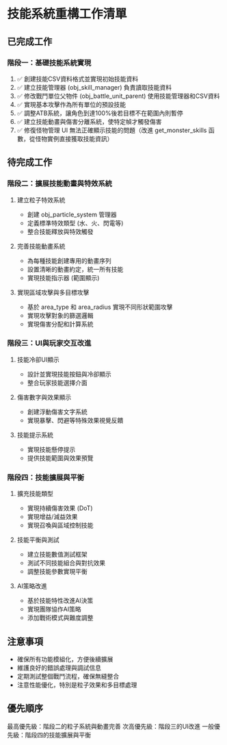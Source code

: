 # 技能系統重構工作清單

## 已完成工作

### 階段一：基礎技能系統實現
1. ✅ 創建技能CSV資料格式並實現初始技能資料
2. ✅ 建立技能管理器 (obj_skill_manager) 負責讀取技能資料
3. ✅ 修改戰鬥單位父物件 (obj_battle_unit_parent) 使用技能管理器和CSV資料
4. ✅ 實現基本攻擊作為所有單位的預設技能
5. ✅ 調整ATB系統，讓角色到達100%後若目標不在範圍內則暫停
6. ✅ 建立技能動畫與傷害分離系統，使特定幀才觸發傷害
7. ✅ 修復怪物管理 UI 無法正確顯示技能的問題（改進 get_monster_skills 函數，從怪物實例直接獲取技能資訊）

## 待完成工作

### 階段二：擴展技能動畫與特效系統

1. 建立粒子特效系統
   - 創建 obj_particle_system 管理器
   - 定義標準特效類型 (水、火、閃電等)
   - 整合技能釋放與特效觸發

2. 完善技能動畫系統
   - 為每種技能創建專用的動畫序列
   - 設置清晰的動畫約定，統一所有技能
   - 實現技能指示器 (範圍顯示)

3. 實現區域攻擊與多目標攻擊
   - 基於 area_type 和 area_radius 實現不同形狀範圍攻擊
   - 實現攻擊對象的篩選邏輯
   - 實現傷害分配和計算系統

### 階段三：UI與玩家交互改進

1. 技能冷卻UI顯示
   - 設計並實現技能按鈕與冷卻顯示
   - 整合玩家技能選擇介面

2. 傷害數字與效果顯示
   - 創建浮動傷害文字系統
   - 實現暴擊、閃避等特殊效果視覺反饋

3. 技能提示系統
   - 實現技能懸停提示
   - 提供技能範圍與效果預覽

### 階段四：技能擴展與平衡

1. 擴充技能類型
   - 實現持續傷害效果 (DoT)
   - 實現增益/減益效果
   - 實現召喚與區域控制技能

2. 技能平衡與測試
   - 建立技能數值測試框架
   - 測試不同技能組合與對抗效果
   - 調整技能參數實現平衡

3. AI策略改進
   - 基於技能特性改進AI決策
   - 實現團隊協作AI策略
   - 添加戰術模式與難度調整

## 注意事項

- 確保所有功能模組化，方便後續擴展
- 維護良好的錯誤處理與調試信息
- 定期測試整個戰鬥流程，確保無縫整合
- 注意性能優化，特別是粒子效果和多目標處理

## 優先順序

最高優先級：階段二的粒子系統與動畫完善
次高優先級：階段三的UI改進
一般優先級：階段四的技能擴展與平衡 